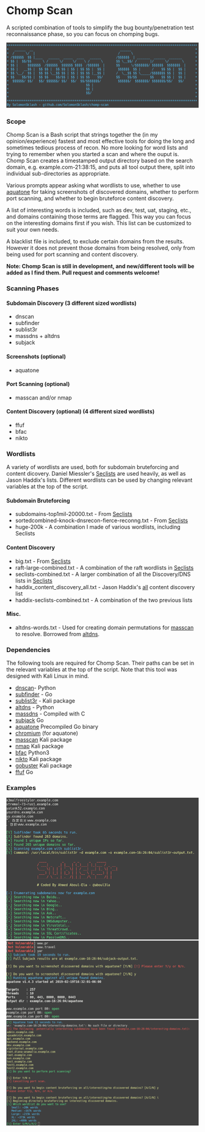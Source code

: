 # Chomp Scan

A scripted combination of tools to simplify the bug bounty/penetration test reconnaissance phase, so you can focus on chomping bugs.

![](screenshots/screenshot10.png)

### Scope
Chomp Scan is a Bash script that strings together the (in my opinion/experience) fastest and most effective tools for doing the long and sometimes tedious process of recon. No more looking for word lists and trying to remember when you started a scan and where the ouput is. Chomp Scan creates a timestamped output directory based on the search domain, e.g. example.com-21:38:15, and puts all tool output there, split into individual sub-directories as appropriate.

Various prompts appear asking what wordlists to use, whether to use [aquatone](https://github.com/michenriksen/aquatone) for taking screenshots of discovered domains, whether to perform port scanning, and whether to begin bruteforce content discovery.

A list of interesting words is included, such as dev, test, uat, staging, etc., and domains containing those terms are flagged. This way you can focus on the interesting domains first if you wish. This list can be customized to suit your own needs.

A blacklist file is included, to exclude certain domains from the results. However it does not prevent those domains from being resolved, only from being used for port scanning and content discovery.

**Note: Chomp Scan is still in development, and new/different tools will be added as I find them. Pull request and comments welcome!**

### Scanning Phases

#### Subdomain Discovery (3 different sized wordlists)
* dnscan
* subfinder
* sublist3r
* massdns + altdns
* subjack

#### Screenshots (optional)
* aquatone

#### Port Scanning (optional)
* masscan and/or nmap

#### Content Discovery (optional) (4 different sized wordlists)
* ffuf
* bfac
* nikto


### Wordlists

A variety of wordlists are used, both for subdomain bruteforcing and content dicovery. Daniel Miessler's [Seclists](https://github.com/danielmiessler/SecLists) are used heavily, as well as Jason Haddix's lists. Different wordlists can be used by changing relevant variables at the top of the script.

#### Subdomain Bruteforcing
* subdomains-top1mil-20000.txt - From [Seclists](https://github.com/danielmiessler/SecLists)
* sortedcombined-knock-dnsrecon-fierce-reconng.txt - From [Seclists](https://github.com/danielmiessler/SecLists) 
* huge-200k - A combination I made of various wordlists, including Seclists

#### Content Discovery
* big.txt - From [Seclists](https://github.com/danielmiessler/SecLists)
* raft-large-combined.txt - A combination of the raft wordlists in [Seclists](https://github.com/danielmiessler/SecLists)
* seclists-combined.txt - A larger combination of all the Discovery/DNS lists in [Seclists](https://github.com/danielmiessler/SecLists)
* haddix_content_discovery_all.txt - Jason Haddix's [all](https://gist.github.com/jhaddix/b80ea67d85c13206125806f0828f4d10/) content discovery list
* haddix-seclists-combined.txt - A combination of the two previous lists

#### Misc.
* altdns-words.txt - Used for creating domain permutations for [masscan](https://github.com/robertdavidgraham/masscan) to resolve. Borrowed from [altdns](https://github.com/infosec-au/altdns/blob/master/words.txt).

### Dependencies

The following tools are required for Chomp Scan. Their paths can be set in the relevant variables at the top of the script. Note that this tool was designed with Kali Linux in mind.

* [dnscan](https://github.com/rbsec/dnscan)- Python
* [subfinder](https://github.com/subfinder/subfinder) - Go
* [sublist3r](https://github.com/aboul3la/Sublist3r) - Kali package
* [altdns](https://github.com/infosec-au/altdns) - Python
* [massdns](https://github.com/blechschmidt/massdns) - Compiled with C
* [subjack](https://github.com/haccer/subjack) Go
* [aquatone](https://github.com/michenriksen/aquatone) Precompiled Go binary
* [chromium](https://www.chromium.org/) (for aquatone)
* [masscan](https://github.com/robertdavidgraham/masscan) Kali package
* [nmap](https://www.nmap.org) Kali package
* [bfac](https://github.com/mazen160/bfac) Python3
* [nikto](https://cirt.net/nikto2) Kali package
* [gobuster](https://github.com/OJ/gobuster) Kali package
* [ffuf](https://github.com/ffuf/ffuf) Go

### Examples
![](screenshots/screenshot05.png)
![](screenshots/screenshot07.png)
![](screenshots/screenshot09.png)

